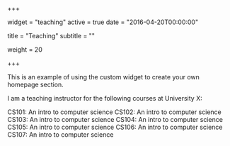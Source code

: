 ## 
+++

widget = "teaching" 
active = true 
date = "2016-04-20T00:00:00"

title = "Teaching" subtitle = ""

weight = 20

+++

This is an example of using the custom widget to create your own homepage section.

I am a teaching instructor for the following courses at University X:

CS101: An intro to computer science
CS102: An intro to computer science
CS103: An intro to computer science
CS104: An intro to computer science
CS105: An intro to computer science
CS106: An intro to computer science
CS107: An intro to computer science
